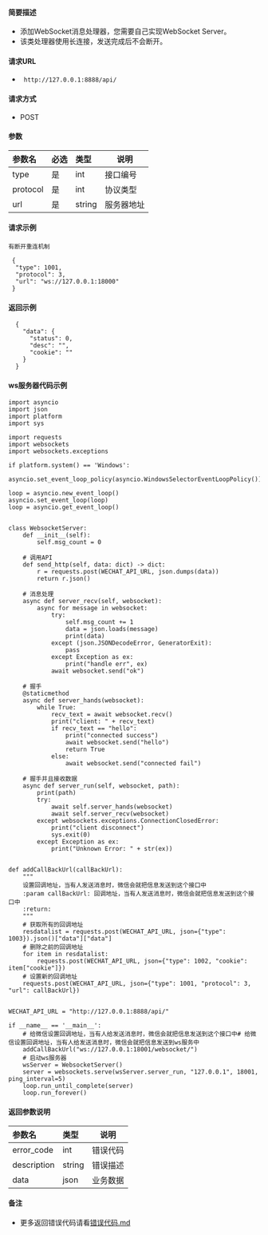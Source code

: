 
#### 简要描述

- 添加WebSocket消息处理器，您需要自己实现WebSocket Server。
- 该类处理器使用长连接，发送完成后不会断开。

#### 请求URL
- ` http://127.0.0.1:8888/api/`
  
#### 请求方式
- POST 

#### 参数

| 参数名      | 必选 | 类型     | 说明    |   
|:---------|:---|:-------|-------|   
| type     | 是  | int    | 接口编号  |   
| protocol | 是  | int    | 协议类型  |   
| url      | 是  | string | 服务器地址 |   

#### 请求示例

```
有断开重连机制

 {
  "type": 1001,
  "protocol": 3,
  "url": "ws://127.0.0.1:18000"
 }
```

#### 返回示例 

``` 
  {
    "data": {
      "status": 0,
      "desc": "",
      "cookie": ""
    }
  }
```

#### ws服务器代码示例

```
import asyncio
import json
import platform
import sys

import requests
import websockets
import websockets.exceptions

if platform.system() == 'Windows':
    asyncio.set_event_loop_policy(asyncio.WindowsSelectorEventLoopPolicy())

loop = asyncio.new_event_loop()
asyncio.set_event_loop(loop)
loop = asyncio.get_event_loop()


class WebsocketServer:
    def __init__(self):
        self.msg_count = 0

    # 调用API
    def send_http(self, data: dict) -> dict:
        r = requests.post(WECHAT_API_URL, json.dumps(data))
        return r.json()

    # 消息处理
    async def server_recv(self, websocket):
        async for message in websocket:
            try:
                self.msg_count += 1
                data = json.loads(message)
                print(data)
            except (json.JSONDecodeError, GeneratorExit):
                pass
            except Exception as ex:
                print("handle err", ex)
            await websocket.send("ok")

    # 握手
    @staticmethod
    async def server_hands(websocket):
        while True:
            recv_text = await websocket.recv()
            print("client: " + recv_text)
            if recv_text == "hello":
                print("connected success")
                await websocket.send("hello")
                return True
            else:
                await websocket.send("connected fail")

    # 握手并且接收数据
    async def server_run(self, websocket, path):
        print(path)
        try:
            await self.server_hands(websocket)
            await self.server_recv(websocket)
        except websockets.exceptions.ConnectionClosedError:
            print("client disconnect")
            sys.exit(0)
        except Exception as ex:
            print("Unknown Error: " + str(ex))


def addCallBackUrl(callBackUrl):
    """
    设置回调地址，当有人发送消息时，微信会就把信息发送到这个接口中
    :param callBackUrl: 回调地址，当有人发送消息时，微信会就把信息发送到这个接口中
    :return:
    """
    # 获取所有的回调地址
    resdatalist = requests.post(WECHAT_API_URL, json={"type": 1003}).json()["data"]["data"]
    # 删除之前的回调地址
    for item in resdatalist:
        requests.post(WECHAT_API_URL, json={"type": 1002, "cookie": item["cookie"]})
    # 设置新的回调地址
    requests.post(WECHAT_API_URL, json={"type": 1001, "protocol": 3, "url": callBackUrl})


WECHAT_API_URL = "http://127.0.0.1:8888/api/"

if __name__ == '__main__':
    # 给微信设置回调地址，当有人给发送消息时，微信会就把信息发送到这个接口中# 给微信设置回调地址，当有人给发送消息时，微信会就把信息发送到ws服务中
    addCallBackUrl("ws://127.0.0.1:18001/websocket/")
    # 启动ws服务器
    wsServer = WebsocketServer()
    server = websockets.serve(wsServer.server_run, "127.0.0.1", 18001, ping_interval=5)
    loop.run_until_complete(server)
    loop.run_forever()

```

#### 返回参数说明 

| 参数名         | 类型     | 说明   |   
|:------------|:-------|------|   
| error_code  | int    | 错误代码 |   
| description | string | 错误描述 |   
| data        | json   | 业务数据 |   

#### 备注 

- 更多返回错误代码请看[错误代码.md](../错误代码.md)







